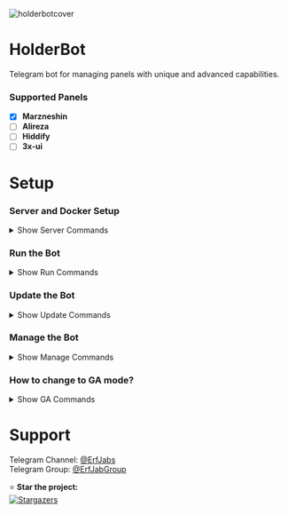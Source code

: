![holderbotcover](https://github.com/user-attachments/assets/db3b5da5-3e22-4436-9502-ed478415f908)

# HolderBot  

Telegram bot for managing panels with unique and advanced capabilities.

### Supported Panels  
- [x] **Marzneshin**  
- [ ] **Alireza**  
- [ ] **Hiddify**  
- [ ] **3x-ui**  

# Setup

### Server and Docker Setup  

<details>
<summary>Show Server Commands</summary>

#### 1. Update the Server  
```bash
sudo apt update && sudo apt upgrade -y
```

#### 2. Install Docker  
```bash
curl -fsSL https://get.docker.com | sh
```
</details>


### Run the Bot  

<details>
<summary>Show Run Commands</summary>


#### 1. Create Directory and Download Files  
```bash
mkdir -p /opt/erfjab/holderbot/data
curl -o /opt/erfjab/holderbot/docker-compose.yml https://raw.githubusercontent.com/erfjab/holderbot/master/docker-compose.yml
cd /opt/erfjab/holderbot
curl -o .env https://raw.githubusercontent.com/erfjab/holderbot/master/.env.example
nano .env
```

#### 2. Pull Docker Image  
```bash
docker compose pull
```

#### 3. Start the Bot  
```bash
docker compose up -d
```

After a few moments, start the bot.

</details>


### Update the Bot  

<details>
<summary>Show Update Commands</summary>

Make sure you're in the **HolderBot** directory:  
```bash
cd /opt/erfjab/holderbot
```

Then update the bot:  
```bash
docker compose pull && docker compose up -d
```

</details>


### Manage the Bot  

<details>
<summary>Show Manage Commands</summary>

Make sure you're in the **HolderBot** directory:  
```bash
cd /opt/erfjab/holderbot
```

- **Restart the Bot:**  
  ```bash
  docker compose restart
  ```

- **Stop the Bot:**  
  ```bash
  docker compose down
  ```

- **View Logs:**  
  ```bash
  docker compose logs -f
  ```

</details>


### How to change to GA mode?  

<details>
<summary>Show GA Commands</summary>

Make sure you're in the **HolderBot** directory:  
```bash
cd /opt/erfjab/holderbot
```

- **Open the docker compose:**  
  ```bash
  nano docker-compose.yml
  ```

- **Change tag:**  
  
  **from:**
  ```bash
  erfjab/holderbot:latest
  ```
  **to:**
  ```bash
  erfjab/holderbot:ga
  ```

- **pull docker:**  
  ```bash
  docker compose pull
  ```

- **start bot:**  
  ```bash
  docker compose up -d
  ```
</details>


# Support  

Telegram Channel: [@ErfJabs](https://t.me/ErfJabs)  
Telegram Group: [@ErfJabGroup](https://t.me/erfjabgroup)  

⭐ **Star the project:**  
[![Stargazers](https://starchart.cc/erfjab/holderbot.svg?variant=adaptive)](https://starchart.cc/erfjab/holderbot)  
